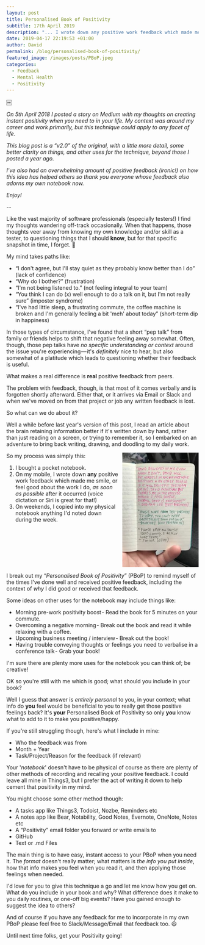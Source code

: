 ```yaml
---
layout: post
title: Personalised Book of Positivity
subtitle: 17th April 2019
description: "... I wrote down any positive work feedback which made me smile, or feel good about the work I do, as soon as possible after it occurred (voice dictation or Siri is great for that!)... I break out my Personalised Book of Positivity (PBoP) to remind myself of the times I've done well and received positive feedback, including the context of why I did good, or received that feedback."
date: 2019-04-17 22:19:53 +01:00
author: David
permalink: /blog/personalised-book-of-positivity/
featured_image: /images/posts/PBoP.jpeg
categories:
  - Feedback
  - Mental Health
  - Positivity
---
```

￼

_On 5th April 2018 I posted a story on Medium with my thoughts on creating instant positivity when you need to in your life. My context was around my career and work primarily, but this technique could apply to any facet of life._

_This blog post is a “v2.0” of the original, with a little more detail, some better clarity on things, and other uses for the technique, beyond those I posted a year ago._

_I've also had an overwhelming amount of positive feedback (ironic!) on how this idea has helped others so thank you everyone whose feedback also adorns my own notebook now._

_Enjoy!_

--

Like the vast majority of software professionals (especially testers!) I find my thoughts wandering off-track occasionally. When that happens, those thoughts veer away from knowing my own knowledge and/or skill as a tester, to questioning things that I should **know**, but for that specific snapshot in time, I forget. 🤔

My mind takes paths like:

  * “I don't agree, but I'll stay quiet as they probably know better than I do” (lack of confidence)
  * “Why do I bother?” (frustration)
  * “I'm not being listened to.” (not feeling integral to your team)
  * “You think I can do (x) well enough to do a talk on it, but I'm not really sure” (imposter syndrome)
  * “I've had little sleep, a frustrating commute, the coffee machine is broken and I'm generally feeling a bit 'meh' about today” (short-term dip in happiness)

In those types of circumstance, I've found that a short “pep talk” from family or friends helps to shift that negative feeling away somewhat. Often, though, those pep talks have _no specific understanding or context_ around the issue you're experiencing — it's _definitely_ nice to hear, but also somewhat of a platitude which leads to questioning whether their feedback is useful.

What makes a real difference is **real** positive feedback from peers.

The problem with feedback, though, is that most of it comes verbally and is forgotten shortly afterward. Either that, or it arrives via Email or Slack and when we've moved on from that project or job any written feedback is lost.

So what can we do about it?

Well a while before last year's version of this post, I read an article about the brain retaining information better if it's written down by hand, rather than just reading on a screen, or trying to remember it, so I embarked on an adventure to bring back writing, drawing, and doodling to my daily work.

<img src="/images/posts/PBoP-200x300.jpeg" alt="Example entries for a Personal Book of Positivity" style="float:right; margin-left: 10px; width:200px;" />

So my process was simply this:
1. I bought a pocket notebook.
2. On my mobile, I wrote down **any** positive work feedback which made me smile, or feel good about the work I do, _as soon as possible_ after it occurred (voice dictation or Siri is great for that!)
3. On weekends, I copied into my physical notebook anything I'd noted down during the week.

<br style="clear:both;" />

I break out my “_Personalised Book of Positivity_” (PBoP) to remind myself of the times I've done well and received positive feedback, including the context of _why_ I did good or received that feedback.

Some ideas on other uses for the notebook may include things like:

  * Morning pre-work positivity boost - Read the book for 5 minutes on your commute.
  * Overcoming a negative morning - Break out the book and read it while relaxing with a coffee.
  * Upcoming business meeting / interview - Break out the book!
  * Having trouble conveying thoughts or feelings you need to verbalise in a conference talk - Grab your book!

I'm sure there are plenty more uses for the notebook you can think of; be creative!

OK so you're still with me which is good; what should you include in your book?

Well I guess that answer is _entirely personal_ to you, in your context; what info do **you** feel would be beneficial to you to really get those positive feelings back? It's **your** Personalised Book of Positivity so only **you** know what to add to it to make you positive/happy.

If you're still struggling though, here's what I include in mine:

  * Who the feedback was from
  * Month + Year
  * Task/Project/Reason for the feedback (if relevant)

Your '_notebook_' doesn't have to be physical of course as there are plenty of other methods of recording and recalling your positive feedback. I could leave all mine in Things3, but I prefer the act of writing it down to help cement that positivity in my mind.

You might choose some other method though:

  * A tasks app like Things3, Todoist, Nozbe, Reminders etc
  * A notes app like Bear, Notability, Good Notes, Evernote, OneNote, Notes etc
  * A “Positivity” email folder you forward or write emails to
  * GitHub
  * Text or .md Files

The main thing is to have easy, instant access to your PBoP when you need it. The _format_ doesn't really matter; what matters is _the info you put inside_, how that info makes you feel when you read it, and then applying those feelings when needed.

I'd love for you to give this technique a go and let me know how you get on. What do you include in your book and why? What difference does it make to you daily routines, or one-off big events? Have you gained enough to suggest the idea to others?

And of course if you have any feedback for me to incorporate in my own PBoP please feel free to Slack/Message/Email that feedback too. 😃

Until next time folks, get your Positivity going!
